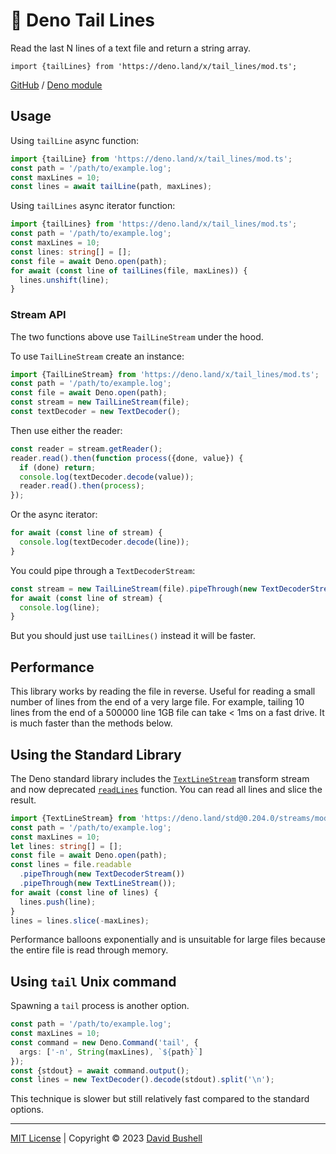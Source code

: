 # 🦎 Deno Tail Lines

Read the last N lines of a text file and return a string array.

`import {tailLines} from 'https://deno.land/x/tail_lines/mod.ts';`

[GitHub](https://github.com/dbushell/deno_tail_lines) / [Deno module](https://deno.land/x/tail_lines)

## Usage

Using `tailLine` async function:

```ts
import {tailLine} from 'https://deno.land/x/tail_lines/mod.ts';
const path = '/path/to/example.log';
const maxLines = 10;
const lines = await tailLine(path, maxLines);
```

Using `tailLines` async iterator function:

```ts
import {tailLines} from 'https://deno.land/x/tail_lines/mod.ts';
const path = '/path/to/example.log';
const maxLines = 10;
const lines: string[] = [];
const file = await Deno.open(path);
for await (const line of tailLines(file, maxLines)) {
  lines.unshift(line);
}
```

### Stream API

The two functions above use `TailLineStream` under the hood.

To use `TailLineStream` create an instance:

```ts
import {TailLineStream} from 'https://deno.land/x/tail_lines/mod.ts';
const path = '/path/to/example.log';
const file = await Deno.open(path);
const stream = new TailLineStream(file);
const textDecoder = new TextDecoder();
```

Then use either the reader:

```ts
const reader = stream.getReader();
reader.read().then(function process({done, value}) {
  if (done) return;
  console.log(textDecoder.decode(value));
  reader.read().then(process);
});
```

Or the async iterator:

```ts
for await (const line of stream) {
  console.log(textDecoder.decode(line));
}
```

You could pipe through a `TextDecoderStream`:

```ts
const stream = new TailLineStream(file).pipeThrough(new TextDecoderStream());
for await (const line of stream) {
  console.log(line);
}
```

But you should just use `tailLines()` instead it will be faster.

## Performance

This library works by reading the file in reverse. Useful for reading a small number of lines from the end of a very large file. For example, tailing 10 lines from the end of a 500000 line 1GB file can take < 1ms on a fast drive. It is much faster than the methods below.

## Using the Standard Library

The Deno standard library includes the [`TextLineStream`](https://deno.land/std@0.204.0/streams/mod.ts?s=TextLineStream) transform stream and now deprecated [`readLines`](https://deno.land/std@0.204.0/io/mod.ts?s=readLines) function. You can read all lines and slice the result.

```ts
import {TextLineStream} from 'https://deno.land/std@0.204.0/streams/mod.ts';
const path = '/path/to/example.log';
const maxLines = 10;
let lines: string[] = [];
const file = await Deno.open(path);
const lines = file.readable
  .pipeThrough(new TextDecoderStream())
  .pipeThrough(new TextLineStream());
for await (const line of lines) {
  lines.push(line);
}
lines = lines.slice(-maxLines);
```

Performance balloons exponentially and is unsuitable for large files because the entire file is read through memory.

## Using `tail` Unix command

Spawning a `tail` process is another option.

```ts
const path = '/path/to/example.log';
const maxLines = 10;
const command = new Deno.Command('tail', {
  args: ['-n', String(maxLines), `${path}`]
});
const {stdout} = await command.output();
const lines = new TextDecoder().decode(stdout).split('\n');
```

This technique is slower but still relatively fast compared to the standard options.

* * *

[MIT License](/LICENSE) | Copyright © 2023 [David Bushell](https://dbushell.com)
